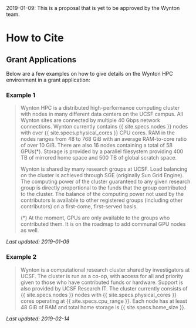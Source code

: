 <div class="alert alert-warning" role="alert">
2019-01-09: This is a proposal that is yet to be approved by the Wynton team.
</div>

# How to Cite

## Grant Applications

Below are a few examples on how to give details on the Wynton HPC environment in a grant application:

### Example 1

> Wynton HPC is a distributed high-performance computing cluster with nodes
> in many different data centers on the UCSF campus.  All Wynton sites are
> connected by multiple 40 Gbps network connections.  Wynton currently
> contains {{ site.specs.nodes }} nodes with over
> {{ site.specs.physical_cores }} CPU cores.
> RAM in the nodes ranges from 48 to 768 GiB with an average RAM-to-core
> ratio of over 10 GiB.
> There are also 16 nodes containing a total of 58 GPUs(*).
> Storage is provided by a parallel filesystem providing 400 TB of mirrored
> home space and 500 TB of global scratch space.
> 
> Wynton is shared by many research groups at UCSF.  Load balancing on the
> cluster is achieved through SGE (originally Sun Grid Engine). The
> computing power of the cluster guaranteed to any given research group is
> directly proportional to the funds that the group contributed to the
> cluster. The balance of the computing power not used by the contributors
> is available to other registered groups (including other contributors) on
> a first-come, first-served basis.
>
> (*) At the moment, GPUs are only available to the groups who contributed
>     them.  It is on the roadmap to add communal GPU nodes as well.

_Last updated: 2019-01-09_


### Example 2

> Wynton is a computational research cluster shared by investigators at 
> UCSF.  The cluster is run as a co-op, with access for all and priority 
> given to those who have contributed funds or hardware.  Support is 
> also provided by UCSF Research IT.  The cluster currently consists of
> {{ site.specs.nodes }} nodes with {{ site.specs.physical_cores }} cores
> operating at {{ site.specs.cpu_range }}.
> Each node has at least 48 GiB of RAM and
> total home storage is {{ site.specs.home_size }}.

_Last updated: 2019-02-14_
